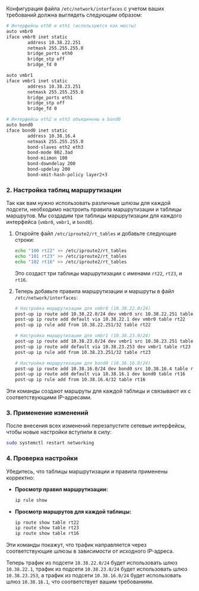 Конфигурация файла `/etc/network/interfaces` с учетом ваших требований должна выглядеть следующим образом:

```bash
# Интерфейсы eth0 и eth1 (используются как мосты)
auto vmbr0
iface vmbr0 inet static
        address 10.38.22.251
        netmask 255.255.255.0
        bridge_ports eth0
        bridge_stp off
        bridge_fd 0

auto vmbr1
iface vmbr1 inet static
        address 10.38.23.251
        netmask 255.255.255.0
        bridge_ports eth1
        bridge_stp off
        bridge_fd 0

# Интерфейсы eth2 и eth3 объединены в bond0
auto bond0
iface bond0 inet static
        address 10.38.16.4
        netmask 255.255.255.0
        bond-slaves eth2 eth3
        bond-mode 802.3ad
        bond-miimon 100
        bond-downdelay 200
        bond-updelay 200
        bond-xmit-hash-policy layer2+3
```

### 2. **Настройка таблиц маршрутизации**

Так как вам нужно использовать различные шлюзы для каждой подсети, необходимо настроить правила маршрутизации и таблицы маршрутов. Мы создадим три таблицы маршрутизации для каждого интерфейса (`vmbr0`, `vmbr1`, и `bond0`).

1. Откройте файл `/etc/iproute2/rt_tables` и добавьте следующие строки:

    ```bash
    echo "100 rt22" >> /etc/iproute2/rt_tables
    echo "101 rt23" >> /etc/iproute2/rt_tables
    echo "102 rt16" >> /etc/iproute2/rt_tables
    ```

    Это создаст три таблицы маршрутизации с именами `rt22`, `rt23`, и `rt16`.

2. Теперь добавьте правила маршрутизации и маршруты в файл `/etc/network/interfaces`:

    ```bash
    # Настройка маршрутизации для vmbr0 (10.38.22.0/24)
    post-up ip route add 10.38.22.0/24 dev vmbr0 src 10.38.22.251 table rt22
    post-up ip route add default via 10.38.22.1 dev vmbr0 table rt22
    post-up ip rule add from 10.38.22.251/32 table rt22

    # Настройка маршрутизации для vmbr1 (10.38.23.0/24)
    post-up ip route add 10.38.23.0/24 dev vmbr1 src 10.38.23.251 table rt23
    post-up ip route add default via 10.38.23.253 dev vmbr1 table rt23
    post-up ip rule add from 10.38.23.251/32 table rt23

    # Настройка маршрутизации для bond0 (10.38.16.0/24)
    post-up ip route add 10.38.16.0/24 dev bond0 src 10.38.16.4 table rt16
    post-up ip route add default via 10.38.16.1 dev bond0 table rt16
    post-up ip rule add from 10.38.16.4/32 table rt16
    ```

Эти команды создают маршруты для каждой таблицы и связывают их с соответствующими IP-адресами.

### 3. **Применение изменений**

После внесения всех изменений перезапустите сетевые интерфейсы, чтобы новые настройки вступили в силу:

```bash
sudo systemctl restart networking
```

### 4. **Проверка настройки**

Убедитесь, что таблицы маршрутизации и правила применены корректно:

- **Просмотр правил маршрутизации:**

    ```bash
    ip rule show
    ```

- **Просмотр маршрутов для каждой таблицы:**

    ```bash
    ip route show table rt22
    ip route show table rt23
    ip route show table rt16
    ```

Эти команды покажут, что трафик направляется через соответствующие шлюзы в зависимости от исходного IP-адреса.

Теперь трафик из подсети `10.38.22.0/24` будет использовать шлюз `10.38.22.1`, трафик из подсети `10.38.23.0/24` будет использовать шлюз `10.38.23.253`, а трафик из подсети `10.38.16.0/24` будет использовать шлюз `10.38.16.1`, что соответствует вашим требованиям.